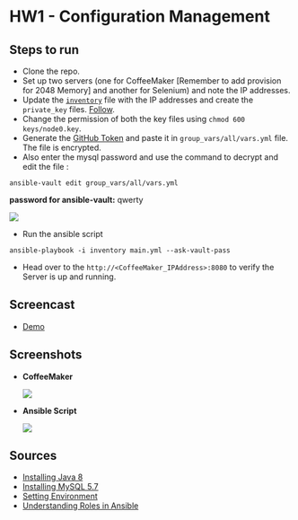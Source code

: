 # HW1 - Configuration Management
## Steps to run
+ Clone the repo.
+ Set up two servers (one for CoffeeMaker [Remember to add provision for 2048 Memory] and another for Selenium) and note the IP addresses.
+ Update the [`inventory`](https://github.ncsu.edu/pbhanda2/HW1-Configuration-Management/blob/master/inventory) file with the IP addresses and create the `private_key` files. [Follow](https://github.com/CSC-DevOps/CM/blob/master/Ansible.md).
+ Change the permission of both the key files using `chmod 600 keys/node0.key`.
+ Generate the [GitHub Token](https://help.github.com/articles/creating-a-personal-access-token-for-the-command-line/) and paste it in `group_vars/all/vars.yml` file. The file is encrypted.
+ Also enter the mysql password and use the command to decrypt and edit the file :

```
ansible-vault edit group_vars/all/vars.yml
```
**password for ansible-vault:** qwerty  

![](https://github.ncsu.edu/pbhanda2/HW1-Configuration-Management/blob/master/Images/token.yml.png)
+ Run the ansible script

```
ansible-playbook -i inventory main.yml --ask-vault-pass
```
+ Head over to the `http://<CoffeeMaker_IPAddress>:8080` to verify the Server is up and running.
## Screencast
+ [Demo](https://youtu.be/E_2X09Q8ozc)

## Screenshots
+ **CoffeeMaker**

  ![](https://github.ncsu.edu/pbhanda2/HW1-Configuration-Management/blob/master/Images/CoffeeMaker.gif)

+ **Ansible Script**

  ![](https://github.ncsu.edu/pbhanda2/HW1-Configuration-Management/blob/master/Images/AnsibleScriptRunning.gif)
## Sources
+ [Installing Java 8](https://coderwall.com/p/4ogyuw/ansible-install-java-8)
+ [Installing MySQL 5.7](http://mysql.freeideas.cz/subdom/mysql/2017/07/26/install-latest-mysql-5-7-on-remote-instance-using-ansible/)
+ [Setting Environment](https://docs.ansible.com/ansible/latest/playbooks_environment.html)
+ [Understanding Roles in Ansible](https://docs.ansible.com/ansible/latest/playbooks_best_practices.html)
